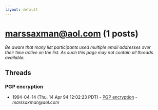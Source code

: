 ```yaml
---
layout: default
---
```


# marssaxman@aol.com (1 posts)

_Be aware that many list participants used multiple email addresses over their time active on the list. As such this page may not contain all threads available._

## Threads

### PGP encryption
+ 1994-04-14 (Thu, 14 Apr 94 12:02:23 PDT) - [PGP encryption](/archive/1994/04/3abac900d055074451d004defd33fdc8376ccd30ac5bee2e1cef27d2c17ec1a4) - _marssaxman@aol.com_

